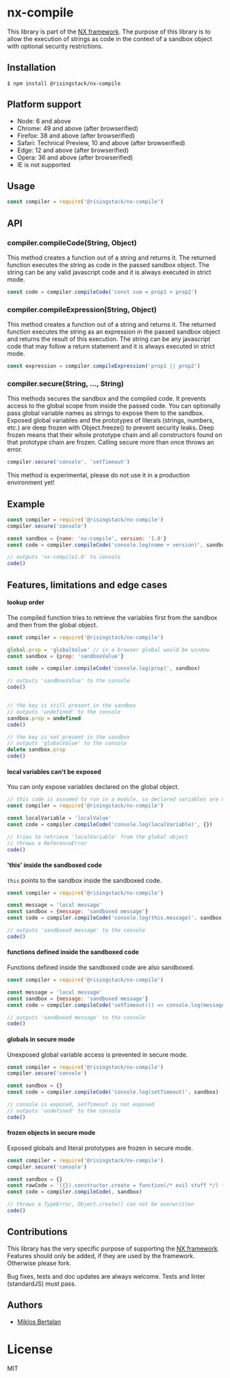 # nx-compile

This library is part of the [NX framework](http://nx-framework.com/).
The purpose of this library is to allow the execution of strings as code in the
context of a sandbox object with optional security restrictions.

## Installation

```
$ npm install @risingstack/nx-compile
```

## Platform support

- Node: 6 and above
- Chrome: 49 and above (after browserified)
- Firefox: 38 and above (after browserified)
- Safari: Technical Preview, 10 and above (after browserified)
- Edge: 12 and above (after browserified)
- Opera: 36 and above (after browserified)
- IE is not supported

## Usage

```js
const compiler = require('@risingstack/nx-compile')
```

## API

### compiler.compileCode(String, Object)

This method creates a function out of a string and returns it. The returned function executes the string as code in the passed sandbox object. The string can be any valid javascript code and it is
always executed in strict mode.

```js
const code = compiler.compileCode('const sum = prop1 + prop2')
```

### compiler.compileExpression(String, Object)

This method creates a function out of a string and returns it. The returned function executes the string as an expression in the passed sandbox object and returns the result of this execution. The string can be any javascript code that may follow a return statement and it is always executed in
strict mode.

```js
const expression = compiler.compileExpression('prop1 || prop2')
```

### compiler.secure(String, ..., String)

This methods secures the sandbox and the compiled code. It prevents access to the global scope
from inside the passed code. You can optionally pass global variable names as strings to expose
them to the sandbox. Exposed global variables and the prototypes of literals (strings, numbers, etc.)
are deep frozen with Object.freeze() to prevent security leaks. Deep frozen means that their whole prototype chain and all constructors found on that prototype chain are frozen. Calling secure more than once throws an error.

```js
compiler.secure('console', 'setTimeout')
```

This method is experimental, please do not use it in a production environment yet!

## Example

```js
const compiler = require('@risingstack/nx-compile')
compiler.secure('console')

const sandbox = {name: 'nx-compile', version: '1.0'}
const code = compiler.compileCode('console.log(name + version)', sandbox)

// outputs 'nx-compile1.0' to console
code()
```

## Features, limitations and edge cases

#### lookup order

The compiled function tries to retrieve the variables first from the sandbox and then from the global object.

```js
const compiler = require('@risingstack/nx-compile')

global.prop = 'globalValue' // in a browser global would be window
const sandbox = {prop: 'sandboxValue'}

const code = compiler.compileCode('console.log(prop)', sandbox)

// outputs 'sandboxValue' to the console
code()


// the key is still present in the sandbox
// outputs 'undefined' to the console
sandbox.prop = undefined
code()

// the key is not present in the sandbox
// outputs 'globalValue' to the console
delete sandbox.prop
code()
```

#### local variables can't be exposed

You can only expose variables declared on the global object.

```js
// this code is assumed to run in a module, so declared variables are not global
const compiler = require('@risingstack/nx-compile')

const localVariable = 'localValue'
const code = compiler.compileCode('console.log(localVariable)', {})

// tries to retrieve 'localVariable' from the global object
// throws a ReferenceError
code()
```

#### 'this' inside the sandboxed code

`this` points to the sandbox inside the sandboxed code.

```js
const compiler = require('@risingstack/nx-compile')

const message = 'local message'
const sandbox = {message: 'sandboxed message'}
const code = compiler.compileCode('console.log(this.message)', sandbox)

// outputs 'sandboxed message' to the console
code()
```

#### functions defined inside the sandboxed code

Functions defined inside the sandboxed code are also sandboxed.

```js
const compiler = require('@risingstack/nx-compile')

const message = 'local message'
const sandbox = {message: 'sandboxed message'}
const code = compiler.compileCode('setTimeout(() => console.log(message))', sandbox)

// outputs 'sandboxed message' to the console
code()
```

#### globals in secure mode

Unexposed global variable access is prevented in secure mode.

```js
const compiler = require('@risingstack/nx-compile')
compiler.secure('console')

const sandbox = {}
const code = compiler.compileCode('console.log(setTimeout)', sandbox)

// console is exposed, setTimeout is not exposed
// outputs 'undefined' to the console
code()
```

#### frozen objects in secure mode

Exposed globals and literal prototypes are frozen in secure mode.

```js
const compiler = require('@risingstack/nx-compile')
compiler.secure('console')

const sandbox = {}
const rawCode = '({}).constructor.create = function(/* evil stuff */) {}'
const code = compiler.compileCode(, sandbox)

// throws a TypeError, Object.create() can not be overwritten
code()
```

## Contributions

This library has the very specific purpose of supporting the [NX framework](https://github.com/RisingStack/nx-framework). Features should only be added, if they are used by the framework. Otherwise please fork.

Bug fixes, tests and doc updates are always welcome.
Tests and linter (standardJS) must pass.

## Authors

  - [Miklos Bertalan](https://github.com/solkimicreb)

# License

  MIT
